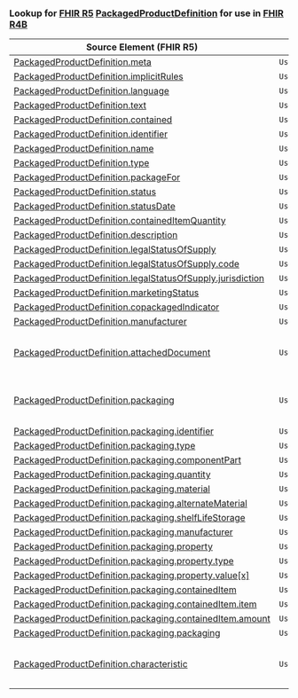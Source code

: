 ### Lookup for [FHIR R5](https://hl7.org/fhir/R5/) [PackagedProductDefinition](https://hl7.org/fhir/R5/PackagedProductDefinition.html) for use in [FHIR R4B](https://hl7.org/fhir/R4B/)

| Source Element (FHIR R5) | Usage | Target |
| -------------- | ----- | ------ |
| [PackagedProductDefinition.meta](https://hl7.org/fhir/R5/PackagedProductDefinition.html#resource) | `UseElementSameName` | [PackagedProductDefinition.meta](https://hl7.org/fhir/R4B/PackagedProductDefinition.html#resource) |
| [PackagedProductDefinition.implicitRules](https://hl7.org/fhir/R5/PackagedProductDefinition.html#resource) | `UseElementSameName` | [PackagedProductDefinition.implicitRules](https://hl7.org/fhir/R4B/PackagedProductDefinition.html#resource) |
| [PackagedProductDefinition.language](https://hl7.org/fhir/R5/PackagedProductDefinition.html#resource) | `UseElementSameName` | [PackagedProductDefinition.language](https://hl7.org/fhir/R4B/PackagedProductDefinition.html#resource) |
| [PackagedProductDefinition.text](https://hl7.org/fhir/R5/PackagedProductDefinition.html#resource) | `UseElementSameName` | [PackagedProductDefinition.text](https://hl7.org/fhir/R4B/PackagedProductDefinition.html#resource) |
| [PackagedProductDefinition.contained](https://hl7.org/fhir/R5/PackagedProductDefinition.html#resource) | `UseElementSameName` | [PackagedProductDefinition.contained](https://hl7.org/fhir/R4B/PackagedProductDefinition.html#resource) |
| [PackagedProductDefinition.identifier](https://hl7.org/fhir/R5/PackagedProductDefinition.html#resource) | `UseElementSameName` | [PackagedProductDefinition.identifier](https://hl7.org/fhir/R4B/PackagedProductDefinition.html#resource) |
| [PackagedProductDefinition.name](https://hl7.org/fhir/R5/PackagedProductDefinition.html#resource) | `UseElementSameName` | [PackagedProductDefinition.name](https://hl7.org/fhir/R4B/PackagedProductDefinition.html#resource) |
| [PackagedProductDefinition.type](https://hl7.org/fhir/R5/PackagedProductDefinition.html#resource) | `UseElementSameName` | [PackagedProductDefinition.type](https://hl7.org/fhir/R4B/PackagedProductDefinition.html#resource) |
| [PackagedProductDefinition.packageFor](https://hl7.org/fhir/R5/PackagedProductDefinition.html#resource) | `UseElementSameName` | [PackagedProductDefinition.packageFor](https://hl7.org/fhir/R4B/PackagedProductDefinition.html#resource) |
| [PackagedProductDefinition.status](https://hl7.org/fhir/R5/PackagedProductDefinition.html#resource) | `UseElementSameName` | [PackagedProductDefinition.status](https://hl7.org/fhir/R4B/PackagedProductDefinition.html#resource) |
| [PackagedProductDefinition.statusDate](https://hl7.org/fhir/R5/PackagedProductDefinition.html#resource) | `UseElementSameName` | [PackagedProductDefinition.statusDate](https://hl7.org/fhir/R4B/PackagedProductDefinition.html#resource) |
| [PackagedProductDefinition.containedItemQuantity](https://hl7.org/fhir/R5/PackagedProductDefinition.html#resource) | `UseElementSameName` | [PackagedProductDefinition.containedItemQuantity](https://hl7.org/fhir/R4B/PackagedProductDefinition.html#resource) |
| [PackagedProductDefinition.description](https://hl7.org/fhir/R5/PackagedProductDefinition.html#resource) | `UseElementSameName` | [PackagedProductDefinition.description](https://hl7.org/fhir/R4B/PackagedProductDefinition.html#resource) |
| [PackagedProductDefinition.legalStatusOfSupply](https://hl7.org/fhir/R5/PackagedProductDefinition.html#resource) | `UseElementSameName` | [PackagedProductDefinition.legalStatusOfSupply](https://hl7.org/fhir/R4B/PackagedProductDefinition.html#resource) |
| [PackagedProductDefinition.legalStatusOfSupply.code](https://hl7.org/fhir/R5/PackagedProductDefinition.html#resource) | `UseElementSameName` | [PackagedProductDefinition.legalStatusOfSupply.code](https://hl7.org/fhir/R4B/PackagedProductDefinition.html#resource) |
| [PackagedProductDefinition.legalStatusOfSupply.jurisdiction](https://hl7.org/fhir/R5/PackagedProductDefinition.html#resource) | `UseElementSameName` | [PackagedProductDefinition.legalStatusOfSupply.jurisdiction](https://hl7.org/fhir/R4B/PackagedProductDefinition.html#resource) |
| [PackagedProductDefinition.marketingStatus](https://hl7.org/fhir/R5/PackagedProductDefinition.html#resource) | `UseElementSameName` | [PackagedProductDefinition.marketingStatus](https://hl7.org/fhir/R4B/PackagedProductDefinition.html#resource) |
| [PackagedProductDefinition.copackagedIndicator](https://hl7.org/fhir/R5/PackagedProductDefinition.html#resource) | `UseElementSameName` | [PackagedProductDefinition.copackagedIndicator](https://hl7.org/fhir/R4B/PackagedProductDefinition.html#resource) |
| [PackagedProductDefinition.manufacturer](https://hl7.org/fhir/R5/PackagedProductDefinition.html#resource) | `UseElementSameName` | [PackagedProductDefinition.manufacturer](https://hl7.org/fhir/R4B/PackagedProductDefinition.html#resource) |
| [PackagedProductDefinition.attachedDocument](https://hl7.org/fhir/R5/PackagedProductDefinition.html#resource) | `UseExtension` | [http://hl7.org/fhir/5.0/StructureDefinition/extension-PackagedProductDefinition.attachedDocument](StructureDefinition-ext-R5-PackagedProductDefinition.attachedDocument.html) |
| [PackagedProductDefinition.packaging](https://hl7.org/fhir/R5/PackagedProductDefinition.html#resource) | `UseExtension` | [http://hl7.org/fhir/5.0/StructureDefinition/extension-PackagedProductDefinition.packaging](StructureDefinition-ext-R5-PackagedProductDefinition.packaging.html) |
| [PackagedProductDefinition.packaging.identifier](https://hl7.org/fhir/R5/PackagedProductDefinition.html#resource) | `UseExtensionFromAncestor` | - |
| [PackagedProductDefinition.packaging.type](https://hl7.org/fhir/R5/PackagedProductDefinition.html#resource) | `UseExtensionFromAncestor` | - |
| [PackagedProductDefinition.packaging.componentPart](https://hl7.org/fhir/R5/PackagedProductDefinition.html#resource) | `UseExtensionFromAncestor` | - |
| [PackagedProductDefinition.packaging.quantity](https://hl7.org/fhir/R5/PackagedProductDefinition.html#resource) | `UseExtensionFromAncestor` | - |
| [PackagedProductDefinition.packaging.material](https://hl7.org/fhir/R5/PackagedProductDefinition.html#resource) | `UseExtensionFromAncestor` | - |
| [PackagedProductDefinition.packaging.alternateMaterial](https://hl7.org/fhir/R5/PackagedProductDefinition.html#resource) | `UseExtensionFromAncestor` | - |
| [PackagedProductDefinition.packaging.shelfLifeStorage](https://hl7.org/fhir/R5/PackagedProductDefinition.html#resource) | `UseExtensionFromAncestor` | - |
| [PackagedProductDefinition.packaging.manufacturer](https://hl7.org/fhir/R5/PackagedProductDefinition.html#resource) | `UseExtensionFromAncestor` | - |
| [PackagedProductDefinition.packaging.property](https://hl7.org/fhir/R5/PackagedProductDefinition.html#resource) | `UseExtensionFromAncestor` | - |
| [PackagedProductDefinition.packaging.property.type](https://hl7.org/fhir/R5/PackagedProductDefinition.html#resource) | `UseExtensionFromAncestor` | - |
| [PackagedProductDefinition.packaging.property.value[x]](https://hl7.org/fhir/R5/PackagedProductDefinition.html#resource) | `UseExtensionFromAncestor` | - |
| [PackagedProductDefinition.packaging.containedItem](https://hl7.org/fhir/R5/PackagedProductDefinition.html#resource) | `UseExtensionFromAncestor` | - |
| [PackagedProductDefinition.packaging.containedItem.item](https://hl7.org/fhir/R5/PackagedProductDefinition.html#resource) | `UseExtensionFromAncestor` | - |
| [PackagedProductDefinition.packaging.containedItem.amount](https://hl7.org/fhir/R5/PackagedProductDefinition.html#resource) | `UseExtensionFromAncestor` | - |
| [PackagedProductDefinition.packaging.packaging](https://hl7.org/fhir/R5/PackagedProductDefinition.html#resource) | `UseExtensionFromAncestor` | - |
| [PackagedProductDefinition.characteristic](https://hl7.org/fhir/R5/PackagedProductDefinition.html#resource) | `UseExtension` | [http://hl7.org/fhir/5.0/StructureDefinition/extension-PackagedProductDefinition.characteristic](StructureDefinition-ext-R5-PackagedProductDefinition.characteristic.html) |

